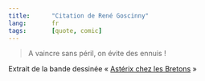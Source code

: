 ```yaml
---
title:      "Citation de René Goscinny"
lang:       fr
tags:       [quote, comic]
---
```


> A vaincre sans péril, on évite des ennuis !

Extrait de la bande dessinée « [Astérix chez les Bretons](http://www.amazon.fr/exec/obidos/ASIN/2012101402/phpheaven-21) »
